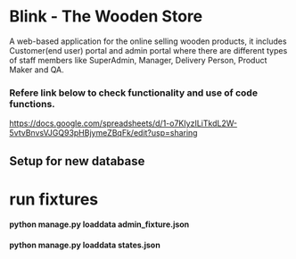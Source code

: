 # Blink - The Wooden Store

 A web-based application for the online selling wooden products, it includes Customer(end user) portal and admin portal where there are different types of staff members like SuperAdmin, Manager, Delivery Person, Product Maker and QA.
 
### Refere link below to check functionality and use of code functions.

https://docs.google.com/spreadsheets/d/1-o7KIyzILiTkdL2W-5vtvBnvsVJGQ93pHBjymeZBqFk/edit?usp=sharing


## Setup for new database

# run fixtures 

#### python manage.py loaddata admin_fixture.json
#### python manage.py loaddata states.json


